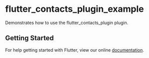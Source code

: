 # flutter_contacts_plugin_example

Demonstrates how to use the flutter_contacts_plugin plugin.

## Getting Started

For help getting started with Flutter, view our online
[documentation](https://flutter.io/).
